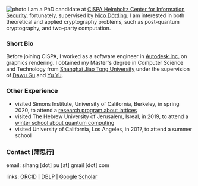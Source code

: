 ![photo](images/selfie.jpg#150 "shadow border right")
I am a PhD candidate at [CISPA Helmholtz Center for Information Security](https://cispa.de/), fortunately, supervised by [Nico Döttling](https://sites.google.com/site/nicodoettling/).
I am interested in both theoretical and applied cryptography problems, such as post-quantum cryptography, and two-party computation.

### Short Bio
Before joining CISPA, I worked as a software engineer in [Autodesk Inc.](https://autodesk.com/) on graphics rendering. I obtained my Master's degree in Computer Science and Technology from [Shanghai Jiao Tong University](https://en.sjtu.edu.cn/) under the supervision of [Dawu Gu](https://www.cs.sjtu.edu.cn/en/PeopleDetail.aspx?id=169) and [Yu Yu](http://yuyu.hk). 



### Other Experience
 - visited Simons Institute, University of California, Berkeley, in spring 2020, to attend a [research program about lattices](https://simons.berkeley.edu/programs/lattices2020)
 - visited The Hebrew University of Jerusalem, Isreal, in 2019, to attend a [winter school about quantum computing](https://iias.huji.ac.il/SchoolCSE4)
 - visited University of California, Los Angeles, in 2017, to attend a summer school

### Contact [蒲思行]
email: sihang [dot] pu [at] gmail [dot] com

links: [ORCID](https://orcid.org/0009-0003-2056-6079) | [DBLP](https://dblp.uni-trier.de/pid/195/8301) | [Google Scholar](https://scholar.google.com/citations?user=lZqY8E0AAAAJ&hl=en)
